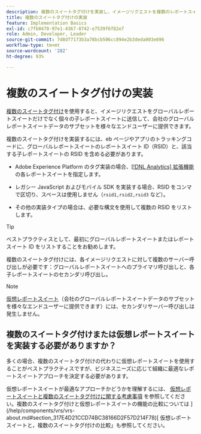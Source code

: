 ```yaml
---
description: 複数のスイートタグ付けを実装し、イメージリクエストを複数のレポートスイートに送信する方法を説明します。
title: 複数のスイートタグ付けの実装
feature: Implementation Basics
exl-id: c7fb0478-97e1-4367-8742-e7539f6f82e7
role: Admin, Developer, Leader
source-git-commit: 7d8df7173b3a78bcb506cc894e2b3deda003e696
workflow-type: tm+mt
source-wordcount: '282'
ht-degree: 93%

---
```


# 複数のスイートタグ付けの実装

[複数のスイートタグ付け](/help/admin/admin/c-manage-report-suites/rollup-report-suite.md)を使用すると、イメージリクエストをグローバルレポートスイートだけでなく個々の子レポートスイートに送信して、会社のグローバルレポートスイートデータのサブセットを様々なエンドユーザーに提供できます。

複数のスイートタグ付けを実装するには、eb ページやアプリのトラッキングコードに、グローバルレポートスイートのレポートスイート ID（RSID）と、該当する子レポートスイートの RSID を含める必要があります。

* Adobe Experience Platform のタグ実装の場合、[[!DNL Analytics] 拡張機能](https://experienceleague.adobe.com/docs/experience-platform/tags/extensions/adobe/analytics/overview.html?lang=ja)の各レポートスイートを指定します。

* レガシー JavaScript およびモバイル SDK を実装する場合、RSID をコンマで区切り、スペースは使用しません（`rsid1,rsid2,rsid3` など）。

* その他の実装タイプの場合は、必要な構文を使用して複数の RSID をリストします。

>[!TIP]
>
> ベストプラクティスとして、最初にグローバルレポートスイートまたはレポートスイート ID をリストすることをお勧めします。

複数のスイートタグ付けには、各イメージリクエストに対して複数のサーバー呼び出しが必要です：グローバルレポートスイートへのプライマリ呼び出しと、各子レポートスイートのセカンダリ呼び出し。

>[!NOTE]
>
> [仮想レポートスイート](/help/components/vrs/vrs-about.md)（会社のグローバルレポートスイートデータのサブセットを様々なエンドユーザーに提供できます）には、セカンダリサーバー呼び出しは発生しません。

## 複数のスイートタグ付けまたは仮想レポートスイートを実装する必要がありますか？

多くの場合、複数のスイートタグ付けの代わりに仮想レポートスイートを使用することがベストプラクティスですが、ビジネスニーズに応じて組織に最適なレポートスイートアプローチを決定する必要があります。

仮想レポートスイートが最適なアプローチかどうかを理解するには、 [仮想レポートスイートと複数のスイートタグ付けに関する考慮事項](/help/components/vrs/vrs-considerations.md) を参照してください。複数のスイートタグ付けと仮想レポートスイートの機能の比較については ](/help/components/vrs/vrs-about.md#section_317E4D21CCD74BC38166D2F57D214F78)[ 仮想レポートスイートと，複数のスイートタグ付けの比較」も参照してください。
